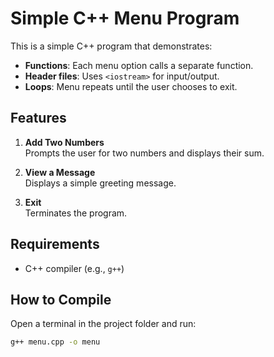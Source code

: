 # Simple C++ Menu Program

This is a simple C++ program that demonstrates:
- **Functions**: Each menu option calls a separate function.
- **Header files**: Uses `<iostream>` for input/output.
- **Loops**: Menu repeats until the user chooses to exit.

## Features
1. **Add Two Numbers**  
   Prompts the user for two numbers and displays their sum.  

2. **View a Message**  
   Displays a simple greeting message.  

3. **Exit**  
   Terminates the program.  

## Requirements
- C++ compiler (e.g., `g++`)

## How to Compile
Open a terminal in the project folder and run:

```bash
g++ menu.cpp -o menu
